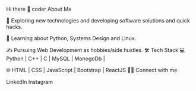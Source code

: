 Hi there 👋 coder
About Me

🤔 Exploring new technologies and developing software solutions and quick hacks.

🌱 Learning about Python, Systems Design and Linux.

✍️ Pursuing Web Development as hobbies/side hustles.
🛠 Tech Stack
💻 Python | C++ | C | MySQL | MonogoDb |

🌐 HTML | CSS | JavaScript | Bootstrap | ReactJS
🤝🏻 Connect with me

LinkedIn Instagram 
